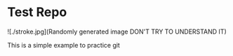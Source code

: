 # Test Repo

![./stroke.jpg](Randomly generated image DON'T TRY TO UNDERSTAND IT)

This is a simple example to practice git
